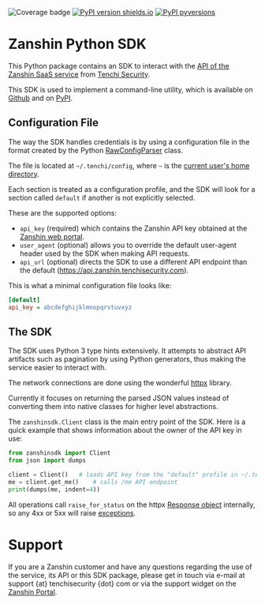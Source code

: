 ![ Coverage badge ](https://img.shields.io/endpoint?url=https://raw.githubusercontent.com/wiki/tenchi-security/zanshin-sdk-python/python-coverage-comment-action-badge.json)
[![PyPI version shields.io](https://img.shields.io/pypi/v/zanshinsdk.svg)](https://pypi.python.org/pypi/zanshinsdk/) [![PyPI pyversions](https://img.shields.io/pypi/pyversions/zanshinsdk.svg)](https://pypi.python.org/pypi/zanshinsdk/)

# Zanshin Python SDK

This Python package contains an SDK to interact with the [API of the Zanshin SaaS service](https://api.zanshin.tenchisecurity.com) from [Tenchi Security](https://www.tenchisecurity.com).

This SDK is used to implement a command-line utility, which is available on [Github](https://github.com/tenchi-security/zanshin-cli) and on [PyPI](https://pypi.python.org/pypi/zanshincli/).

## Configuration File

The way the SDK handles credentials is by using a configuration file in the format created by the Python [RawConfigParser](https://docs.python.org/3/library/configparser.html#configparser.RawConfigParser) class. 

The file is located at `~/.tenchi/config`, where `~` is the [current user's home directory](https://docs.python.org/3/library/pathlib.html#pathlib.Path.home).

Each section is treated as a configuration profile, and the SDK will look for a section called `default` if another is not explicitly selected. 

These are the supported options:

* `api_key` (required) which contains the Zanshin API key obtained at the [Zanshin web portal](https://zanshin.tenchisecurity.com/my-profile).
* `user_agent` (optional) allows you to override the default user-agent header used by the SDK when making API requests.
* `api_url` (optional) directs the SDK to use a different API endpoint than the default (https://api.zanshin.tenchisecurity.com).

This is what a minimal configuration file looks like:
```ini
[default]
api_key = abcdefghijklmnopqrstuvxyz
```

## The SDK

The SDK uses Python 3 type hints extensively. It attempts to abstract API artifacts such as pagination by using Python generators, thus making the service easier to interact with.

The network connections are done using the wonderful [httpx](https://www.python-httpx.org/) library.

Currently it focuses on returning the parsed JSON values instead of converting them into native classes for higher level abstractions.

The `zanshinsdk.Client` class is the main entry point of the SDK. Here is a quick example that shows information about the owner of the API key in use:

```python
from zanshinsdk import Client
from json import dumps

client = Client()   # loads API key from the "default" profile in ~/.tenchi/config
me = client.get_me()    # calls /me API endpoint
print(dumps(me, indent=4))
```

All operations call `raise_for_status` on the httpx [Response object](https://www.python-httpx.org/api/#response) internally, so any 4xx or 5xx will raise [exceptions](https://www.python-httpx.org/exceptions/).

# Support

If you are a Zanshin customer and have any questions regarding the use of the service, its API or this SDK package, please get in touch via e-mail at support {at} tenchisecurity {dot} com or via the support widget on the [Zanshin Portal](https://zanshin.tenchisecurity.com).
